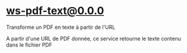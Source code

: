 # ws-pdf-text@0.0.0

Transforme un PDF en texte à partir de l'URL

A partir d'une URL de PDF donnée, ce service retourne le texte contenu dans le fichier PDF
